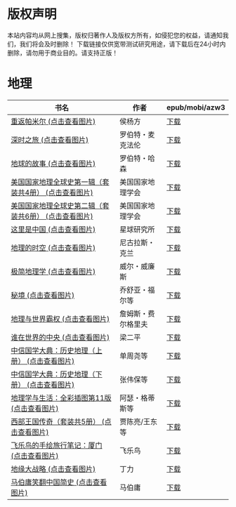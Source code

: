 # 版权声明

本站内容均从网上搜集，版权归著作人及版权方所有，如侵犯您的权益，请通知我们，我们将会及时删除！ 下载链接仅供宽带测试研究用途，请下载后在24小时内删除，请勿用于商业目的。请支持正版！

# 地理

| 书名 | 作者 | epub/mobi/azw3 |
| --- | --- | --- |
| [重返帕米尔 (点击查看图片)](https://www.dushupai.com/attachment/2024/06/12/0f00e9ccf085fbf1.jpg) | 侯杨方 | [下载](https://url89.ctfile.com/f/31084289-1375501357-a9c1bd?p=8866) |
| [深时之旅 (点击查看图片)](https://www.dushupai.com/attachment/2024/06/12/679025c9b7da4502.jpg) | 罗伯特・麦克法伦 | [下载](https://url89.ctfile.com/f/31084289-1375501390-4ef039?p=8866) |
| [地球的故事 (点击查看图片)](https://www.dushupai.com/attachment/2024/06/11/9413ed1fa1b28db2.jpg) | 罗伯特・哈森 | [下载](https://url89.ctfile.com/f/31084289-1375505959-214d70?p=8866) |
| [美国国家地理全球史第一辑（套装共4册） (点击查看图片)](https://www.dushupai.com/attachment/2024/06/11/ebe9bbc45b4622d7.jpg) | 美国国家地理学会 | [下载](https://url89.ctfile.com/f/31084289-1375509697-1692ee?p=8866) |
| [美国国家地理全球史第二辑（套装共6册） (点击查看图片)](https://www.dushupai.com/attachment/2024/06/11/075b1cd634f4b533.jpg) | 美国国家地理学会 | [下载](https://url89.ctfile.com/f/31084289-1375510276-da2547?p=8866) |
| [这里是中国 (点击查看图片)](https://www.dushupai.com/attachment/2024/06/10/610dd776ee74d026.jpg) | 星球研究所 | [下载](https://url89.ctfile.com/f/31084289-1357001278-e6701c?p=8866) |
| [地理的时空 (点击查看图片)](https://www.dushupai.com/attachment/2024/06/09/5bf8a8c6bc9af4f3.jpg) | 尼古拉斯・克兰 | [下载](https://url89.ctfile.com/f/31084289-1356991804-582d1b?p=8866) |
| [极简地理学 (点击查看图片)](https://www.dushupai.com/attachment/2024/06/08/db41b6d552f67fd4.jpg) | 威尔・威廉斯 | [下载](https://url89.ctfile.com/f/31084289-1357050448-e34a7b?p=8866) |
| [秘境 (点击查看图片)](https://www.dushupai.com/attachment/2024/06/08/788a28b394709f8d.jpg) | 乔舒亚・福尔等 | [下载](https://url89.ctfile.com/f/31084289-1357046902-607977?p=8866) |
| [地理与世界霸权 (点击查看图片)](https://www.dushupai.com/attachment/2024/06/06/dd5ac76da90f559a.jpg) | 詹姆斯・费尔格里夫 | [下载](https://url89.ctfile.com/f/31084289-1357033891-582012?p=8866) |
| [谁在世界的中央 (点击查看图片)](https://www.dushupai.com/attachment/2024/06/04/6c6e289ec39a9948.jpg) | 梁二平 | [下载](https://url89.ctfile.com/f/31084289-1357020298-7a1189?p=8866) |
| [中信国学大典：历史地理（上册） (点击查看图片)](https://www.dushupai.com/attachment/2024/06/03/e9e31e7b1a0d330d.jpg) | 单周尧等 | [下载](https://url89.ctfile.com/f/31084289-1357019728-de9599?p=8866) |
| [中信国学大典：历史地理（下册） (点击查看图片)](https://www.dushupai.com/attachment/2024/06/03/0f3748effe8840b9.jpg) | 张伟保等 | [下载](https://url89.ctfile.com/f/31084289-1357019734-e6e9b5?p=8866) |
| [地理学与生活：全彩插图第11版 (点击查看图片)](https://www.dushupai.com/attachment/2024/06/03/fa97b98c9d4e4201.jpg) | 阿瑟・格蒂斯等 | [下载](https://url89.ctfile.com/f/31084289-1357016362-8c2f1f?p=8866) |
| [西部王国传奇（套装共5册） (点击查看图片)](https://www.dushupai.com/attachment/2024/06/02/94c80b0a3f83881e.jpg) | 贾陈亮/王东等 | [下载](https://url89.ctfile.com/f/31084289-1357013881-20c2cf?p=8866) |
| [飞乐鸟的手绘旅行笔记：厦门 (点击查看图片)](https://www.dushupai.com/attachment/2024/06/02/a66f0c00816337b1.jpg) | 飞乐鸟 | [下载](https://url89.ctfile.com/f/31084289-1357013413-f83cc9?p=8866) |
| [地缘大战略 (点击查看图片)](https://www.dushupai.com/attachment/2024/06/02/f4c629585515b32f.jpg) | 丁力 | [下载](https://url89.ctfile.com/f/31084289-1357011718-dad903?p=8866) |
| [马伯庸笑翻中国简史 (点击查看图片)](https://www.dushupai.com/attachment/2024/06/01/965442dccb265bae.jpg) | 马伯庸 | [下载](https://url89.ctfile.com/f/31084289-1357005364-c7bb93?p=8866) |

